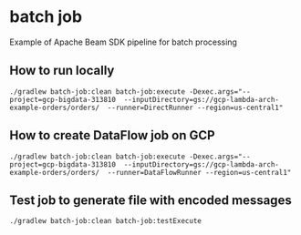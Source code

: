 # batch job

Example of Apache Beam SDK pipeline for batch processing

## How to run locally
```
./gradlew batch-job:clean batch-job:execute -Dexec.args="--project=gcp-bigdata-313810  --inputDirectory=gs://gcp-lambda-arch-example-orders/orders/  --runner=DirectRunner --region=us-central1"
```

## How to create DataFlow job on GCP
```
./gradlew batch-job:clean batch-job:execute -Dexec.args="--project=gcp-bigdata-313810  --inputDirectory=gs://gcp-lambda-arch-example-orders/orders/  --runner=DataFlowRunner --region=us-central1"
```

## Test job to generate file with encoded messages
```
./gradlew batch-job:clean batch-job:testExecute
```